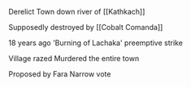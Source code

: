 Derelict Town down river of [[Kathkach]]

Supposedly destroyed by [[Cobalt Comanda]]

18 years ago
'Burning of Lachaka'
preemptive strike

Village razed
Murdered the entire town

Proposed by Fara
Narrow vote
